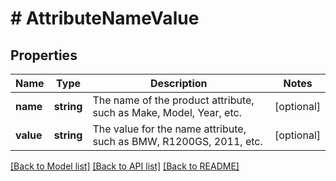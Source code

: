 # # AttributeNameValue

## Properties

Name | Type | Description | Notes
------------ | ------------- | ------------- | -------------
**name** | **string** | The name of the product attribute, such as Make, Model, Year, etc. | [optional]
**value** | **string** | The value for the name attribute, such as BMW, R1200GS, 2011, etc. | [optional]

[[Back to Model list]](../../README.md#models) [[Back to API list]](../../README.md#endpoints) [[Back to README]](../../README.md)
